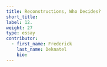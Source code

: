 ```yaml
---
title: Reconstructions, Who Decides?
short_title:
label: 12.
weight: 27
type: essay
contributor:
  - first_name: Frederick
    last_name: Deknatel
    bio:
---
```

